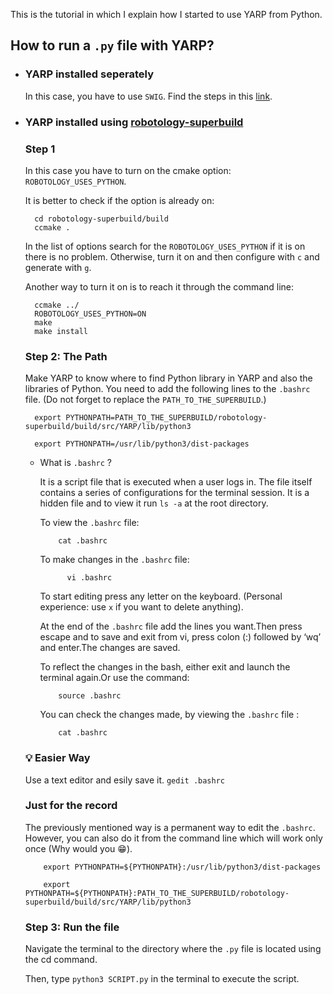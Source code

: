 This is the tutorial in which I explain how I started to use YARP from Python.

## How to run a ``.py`` file with YARP?

- ### YARP installed seperately
    In this case, you have to use ``SWIG``. Find the steps in this [link](https://www.yarp.it/git-master/yarp_swig.html#yarp_swig_python).
- ### YARP installed using [robotology-superbuild](https://github.com/robotology/robotology-superbuild)
  
    ### Step 1 
    In this case you have to turn on the cmake option:  ``ROBOTOLOGY_USES_PYTHON``.

    It is better to check if the option is already on:

    ```
      cd robotology-superbuild/build
      ccmake .
    ```
    In the list of options search for the ``ROBOTOLOGY_USES_PYTHON`` if it is on there is no problem. Otherwise, turn it on and then configure with ``c`` and generate with ``g``.

    Another way to turn it on is to reach it through the command line:
    ```
      ccmake ../
      ROBOTOLOGY_USES_PYTHON=ON
      make
      make install
    ```
    ### Step 2: The Path
    Make YARP to know where to find Python library in YARP and also the libraries of Python. You need to add the following lines to the ``.bashrc`` file. (Do not forget to replace the ``PATH_TO_THE_SUPERBUILD``.)
    ```
      export PYTHONPATH=PATH_TO_THE_SUPERBUILD/robotology-superbuild/build/src/YARP/lib/python3

      export PYTHONPATH=/usr/lib/python3/dist-packages
    ```

    - What is ``.bashrc`` ?
  
        It is a script file that is executed when a user logs in. The file itself contains a series of configurations for the terminal session. It is a hidden file and to view it run ``ls -a`` at the root directory. 
        
        To view the ``.bashrc`` file:

        ```
            cat .bashrc
        ```
        To make changes in the ``.bashrc`` file:

        ```
              vi .bashrc
        ```

        To start editing press any letter on the keyboard. (Personal experience: use ``x`` if you want to delete anything).

            
        At the end of the ``.bashrc`` file add the lines you want.Then press escape and to save and exit from vi, press colon (:) followed by ‘wq’ and enter.The changes are saved. 
        
        To reflect the changes in the bash, either exit and launch the terminal again.Or use the command:
        ```
            source .bashrc
        ```
        You can check the changes made, by viewing the ``.bashrc`` file :
        ```
            cat .bashrc
        ```


    ### :bulb: Easier Way 
    Use a text editor and esily save it.
        ```
            gedit .bashrc
        ```
    ### Just for the record
    The previously mentioned way is a permanent way to edit the ``.bashrc``. However, you can also do it from the command line which will work only once (Why would you :grin:).
    ```
        export PYTHONPATH=${PYTHONPATH}:/usr/lib/python3/dist-packages

        export PYTHONPATH=${PYTHONPATH}:PATH_TO_THE_SUPERBUILD/robotology-superbuild/build/src/YARP/lib/python3
    ```    
    ### Step 3: Run the file
     Navigate the terminal to the directory where the ``.py`` file is located using the cd command. 

     Then, type ``python3 SCRIPT.py`` in the terminal to execute the script.